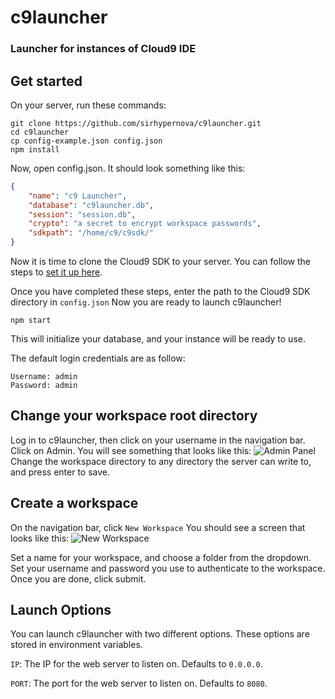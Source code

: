 # c9launcher
### Launcher for instances of Cloud9 IDE

## Get started
On your server, run these commands:
```
git clone https://github.com/sirhypernova/c9launcher.git
cd c9launcher
cp config-example.json config.json
npm install
```
Now, open config.json.
It should look something like this:
```json
{
    "name": "c9 Launcher",
    "database": "c9launcher.db",
    "session": "session.db",
    "crypto": "a secret to encrypt workspace passwords",
    "sdkpath": "/home/c9/c9sdk/"
}
```
Now it is time to clone the Cloud9 SDK to your server.
You can follow the steps to [set it up here](https://github.com/c9/core/).

Once you have completed these steps, enter the path to the Cloud9 SDK directory in `config.json`
Now you are ready to launch c9launcher!

```
npm start
```

This will initialize your database, and your instance will be ready to use.

The default login credentials are as follow:
```
Username: admin
Password: admin
```

## Change your workspace root directory
Log in to c9launcher, then click on your username in the navigation bar.
Click on Admin.
You will see something that looks like this:
![Admin Panel](https://dogs.are-la.me/e74e41.png)
Change the workspace directory to any directory the server can write to, and press enter to save.

## Create a workspace

On the navigation bar, click `New Workspace`
You should see a screen that looks like this:
![New Workspace](https://dogs.are-la.me/0414dc.png)

Set a name for your workspace, and choose a folder from the dropdown.
Set your username and password you use to authenticate to the workspace.
Once you are done, click submit.

## Launch Options

You can launch c9launcher with two different options.
These options are stored in environment variables.

`IP`: The IP for the web server to listen on. Defaults to `0.0.0.0`.

`PORT`: The port for the web server to listen on. Defaults to `8080`.